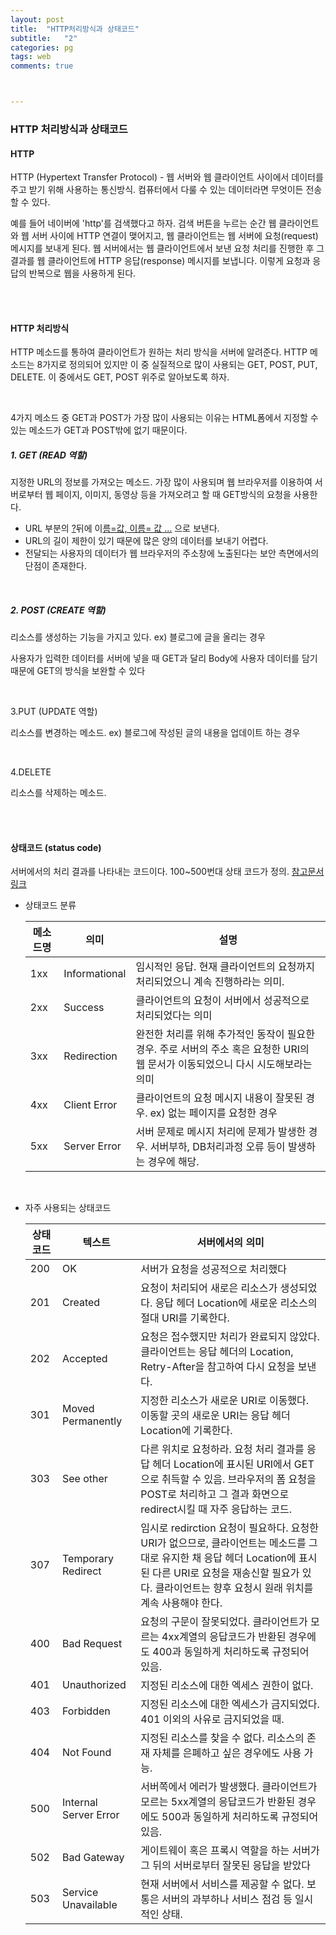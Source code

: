 ```yaml
---
layout: post
title:  "HTTP처리방식과 상태코드"
subtitle:   "2"
categories: pg
tags: web
comments: true



---
```




### HTTP 처리방식과 상태코드



#### HTTP

HTTP (Hypertext Transfer Protocol) - 웹 서버와 웹 클라이언트 사이에서 데이터를 주고 받기 위해 사용하는 통신방식. 컴퓨터에서 다룰 수 있는 데이터라면 무엇이든 전송할 수 있다. 

예를 들어 네이버에 'http'를 검색했다고 하자. 검색 버튼을 누르는 순간 웹 클라이언트와 웹 서버 사이에 HTTP 연결이 맺어지고, 웹 클라이언트는 웹 서버에 요청(request) 메시지를 보내게 된다. 웹 서버에서는 웹 클라이언트에서 보낸 요청 처리를 진행한 후 그 결과를 웹 클라이언트에 HTTP 응답(response) 메시지를 보냅니다. 이렇게 요청과 응답의 반복으로 웹을 사용하게 된다. 

<br/>

<br/>

#### HTTP 처리방식

HTTP 메소드를 통하여 클라이언트가 원하는 처리 방식을 서버에 알려준다. HTTP 메소드는 8가지로 정의되어 있지만 이 중 실질적으로 많이 사용되는 GET, POST, PUT, DELETE. 이 중에서도 GET, POST 위주로 알아보도록 하자.

<br/>

4가지 메소드 중 GET과 POST가 가장 많이 사용되는 이유는 HTML폼에서 지정할 수 있는 메소드가 GET과 POST밖에 없기 때문이다.

##### 1. GET (READ 역할)

지정한 URL의 정보를 가져오는 메소드. 가장 많이 사용되며 웹 브라우저를 이용하여 서버로부터 웹 페이지, 이미지, 동영상 등을 가져오려고 할 때 GET방식의 요청을 사용한다.

- URL 부분의 <u>?</u>뒤에 이<u>름=값, 이름= 값 ...</u> 으로 보낸다.
- URL의 길이 제한이 있기 때문에 많은 양의 데이터를 보내기 어렵다.
- 전달되는 사용자의 데이터가 웹 브라우저의 주소창에 노출된다는 보안 측면에서의 단점이 존재한다.

<br/>

##### 2. POST (CREATE 역할)

리소스를 생성하는 기능을 가지고 있다. ex) 블로그에 글을 올리는 경우

사용자가 입력한 데이터를 서버에 넣을 때 GET과 달리 Body에 사용자 데이터를 담기 때문에 GET의 방식을 보완할 수 있다

<br/>

3.PUT (UPDATE 역할)

리소스를 변경하는 메소드. ex) 블로그에 작성된 글의 내용을 업데이트 하는 경우

<br/>

4.DELETE 

리소스를 삭제하는 메소드.

<br/>

<br/>

#### 상태코드 (status code)

서버에서의 처리 결과를 나타내는 코드이다. 100~500번대 상태 코드가 정의. [참고문서 링크](https://ko.wikipedia.org/wiki/HTTP_%EC%83%81%ED%83%9C_%EC%BD%94%EB%93%9C)

- 상태코드 분류

  | 메소드명 | 의미          | 설명                                                         |
  | -------- | ------------- | ------------------------------------------------------------ |
  | 1xx      | Informational | 임시적인 응답. 현재 클라이언트의 요청까지 처리되었으니 계속 진행하라는 의미. |
  | 2xx      | Success       | 클라이언트의 요청이 서버에서 성공적으로 처리되었다는 의미    |
  | 3xx      | Redirection   | 완전한 처리를 위해 추가적인 동작이 필요한 경우. 주로 서버의 주소 혹은 요청한 URI의 웹 문서가 이동되었으니 다시 시도해보라는 의미 |
  | 4xx      | Client Error  | 클라이언트의 요청 메시지 내용이 잘못된 경우. ex) 없는 페이지를 요청한 경우 |
  | 5xx      | Server Error  | 서버 문제로 메시지 처리에 문제가 발생한 경우. 서버부하, DB처리과정 오류 등이 발생하는 경우에 해당. |

  <br/>

- 자주 사용되는 상태코드

  | 상태코드 | 텍스트                | 서버에서의 의미                                              |
  | -------- | --------------------- | ------------------------------------------------------------ |
  | 200      | OK                    | 서버가 요청을 성공적으로 처리했다                            |
  | 201      | Created               | 요청이 처리되어 새로은 리소스가 생성되었다. 응답 헤더 Location에 새로운 리소스의 절대 URI를 기록한다. |
  | 202      | Accepted              | 요청은 접수했지만 처리가 완료되지 않았다. 클라이언트는 응답 헤더의 Location, Retry-After을 참고하여 다시 요청을 보낸다. |
  | 301      | Moved Permanently     | 지정한 리소스가 새로운 URI로 이동했다. 이동할 곳의 새로운 URI는 응답 헤더 Location에 기록한다. |
  | 303      | See other             | 다른 위치로 요청하라. 요청 처리 결과를 응답 헤더 Location에 표시된 URI에서 GET으로 취득할 수 있음. 브라우저의 폼 요청을 POST로 처리하고 그 결과 화면으로 redirect시킬 때 자주 응답하는 코드. |
  | 307      | Temporary Redirect    | 임시로 redirction  요청이 필요하다. 요청한 URI가 없으므로, 클라이언트는 메소드를 그대로 유지한 채 응답 헤더 Location에 표시된 다른 URI로 요청을 재송신할 필요가 있다. 클라이언트는 향후 요청시 원래 위치를 계속 사용해야 한다. |
  | 400      | Bad Request           | 요청의 구문이 잘못되었다. 클라이언트가 모르는 4xx계열의 응답코드가 반환된 경우에도 400과 동일하게 처리하도록 규정되어 있음. |
  | 401      | Unauthorized          | 지정된 리소스에 대한 엑세스 권한이 없다.                     |
  | 403      | Forbidden             | 지정된 리소스에 대한 엑세스가 금지되었다. 401 이외의 사유로 금지되었을 때. |
  | 404      | Not Found             | 지정된 리소스를 찾을 수 없다. 리소스의 존재 자체를 은폐하고 싶은 경우에도 사용 가능. |
  | 500      | Internal Server Error | 서버쪽에서 에러가 발생했다. 클라이언트가 모르는 5xx계열의 응답코드가 반환된 경우에도 500과 동일하게 처리하도록 규정되어 있음. |
  | 502      | Bad Gateway           | 게이트웨이 혹은 프록시 역할을 하는 서버가 그 뒤의 서버로부터 잘못된 응답을 받았다 |
  | 503      | Service Unavailable   | 현재 서버에서 서비스를 제공할 수 없다. 보통은 서버의 과부하나 서비스 점검 등 일시적인 상태. |
